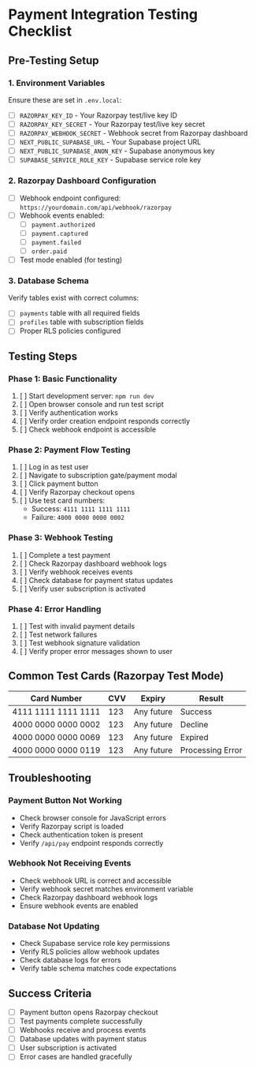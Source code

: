 # Payment Integration Testing Checklist

## Pre-Testing Setup

### 1. Environment Variables
Ensure these are set in `.env.local`:
- [ ] `RAZORPAY_KEY_ID` - Your Razorpay test/live key ID
- [ ] `RAZORPAY_KEY_SECRET` - Your Razorpay test/live key secret  
- [ ] `RAZORPAY_WEBHOOK_SECRET` - Webhook secret from Razorpay dashboard
- [ ] `NEXT_PUBLIC_SUPABASE_URL` - Your Supabase project URL
- [ ] `NEXT_PUBLIC_SUPABASE_ANON_KEY` - Supabase anonymous key
- [ ] `SUPABASE_SERVICE_ROLE_KEY` - Supabase service role key

### 2. Razorpay Dashboard Configuration
- [ ] Webhook endpoint configured: `https://yourdomain.com/api/webhook/razorpay`
- [ ] Webhook events enabled:
  - [ ] `payment.authorized`
  - [ ] `payment.captured`
  - [ ] `payment.failed`
  - [ ] `order.paid`
- [ ] Test mode enabled (for testing)

### 3. Database Schema
Verify tables exist with correct columns:
- [ ] `payments` table with all required fields
- [ ] `profiles` table with subscription fields
- [ ] Proper RLS policies configured

## Testing Steps

### Phase 1: Basic Functionality
1. [ ] Start development server: `npm run dev`
2. [ ] Open browser console and run test script
3. [ ] Verify authentication works
4. [ ] Verify order creation endpoint responds correctly
5. [ ] Check webhook endpoint is accessible

### Phase 2: Payment Flow Testing
1. [ ] Log in as test user
2. [ ] Navigate to subscription gate/payment modal
3. [ ] Click payment button
4. [ ] Verify Razorpay checkout opens
5. [ ] Use test card numbers:
   - Success: `4111 1111 1111 1111`
   - Failure: `4000 0000 0000 0002`

### Phase 3: Webhook Testing
1. [ ] Complete a test payment
2. [ ] Check Razorpay dashboard webhook logs
3. [ ] Verify webhook receives events
4. [ ] Check database for payment status updates
5. [ ] Verify user subscription is activated

### Phase 4: Error Handling
1. [ ] Test with invalid payment details
2. [ ] Test network failures
3. [ ] Test webhook signature validation
4. [ ] Verify proper error messages shown to user

## Common Test Cards (Razorpay Test Mode)

| Card Number | CVV | Expiry | Result |
|-------------|-----|--------|---------|
| 4111 1111 1111 1111 | 123 | Any future | Success |
| 4000 0000 0000 0002 | 123 | Any future | Decline |
| 4000 0000 0000 0069 | 123 | Any future | Expired |
| 4000 0000 0000 0119 | 123 | Any future | Processing Error |

## Troubleshooting

### Payment Button Not Working
- Check browser console for JavaScript errors
- Verify Razorpay script is loaded
- Check authentication token is present
- Verify `/api/pay` endpoint responds correctly

### Webhook Not Receiving Events
- Check webhook URL is correct and accessible
- Verify webhook secret matches environment variable
- Check Razorpay dashboard webhook logs
- Ensure webhook events are enabled

### Database Not Updating
- Check Supabase service role key permissions
- Verify RLS policies allow webhook updates
- Check database logs for errors
- Verify table schema matches code expectations

## Success Criteria
- [ ] Payment button opens Razorpay checkout
- [ ] Test payments complete successfully
- [ ] Webhooks receive and process events
- [ ] Database updates with payment status
- [ ] User subscription is activated
- [ ] Error cases are handled gracefully
